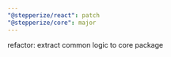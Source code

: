 ```yaml
---
"@stepperize/react": patch
"@stepperize/core": major 
---
```


refactor: extract common logic to core package

